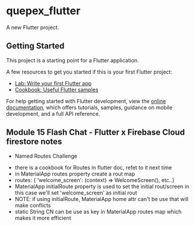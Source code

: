 # quepex_flutter

A new Flutter project.

## Getting Started

This project is a starting point for a Flutter application.

A few resources to get you started if this is your first Flutter project:

- [Lab: Write your first Flutter app](https://docs.flutter.dev/get-started/codelab)
- [Cookbook: Useful Flutter samples](https://docs.flutter.dev/cookbook)

For help getting started with Flutter development, view the
[online documentation](https://docs.flutter.dev/), which offers tutorials,
samples, guidance on mobile development, and a full API reference.

## Module 15 Flash Chat - Flutter x Firebase Cloud firestore notes

* Named Routes Challenge
- there is a cookbook for Routes in flutter doc, refet to it next time
- in MaterialApp routes property create a rout map 
- routes: { 'welcome_screen': (context) => WelcomeScreen(), etc..}
- MaterialApp initialRoute property is used to set the initial rout/screen in this case we'll set 'welcome_screen' as initial rout
- NOTE: if using initialRoute, MaterialApp home attr can't be use that will make conflicts
- static String CN can be use as key in MaterialApp routes map which makes it more efficient
